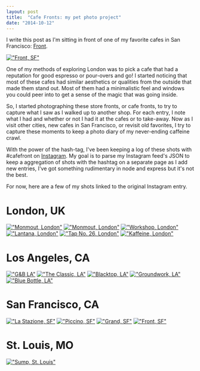 ```yaml
---
layout: post
title:  "Cafe Fronts: my pet photo project"
date: "2014-10-12"
---
```

I write this post as I'm sitting in front of one of my favorite cafes in San Francisco: [Front](https://www.frontsf.com/).

[!["Front, SF"](http://scontent-a.cdninstagram.com/hphotos-xaf1/t51.2885-15/10691620_719034001503334_1071223081_a.jpg)](http://instagram.com/p/skUDOBJZAI/)

One of my methods of exploring London was to pick a cafe that had a reputation for good espresso or pour-overs and go!
I started noticing that most of these cafes had similar aesthetics or qualities from the outside that made them stand out.
Most of them had a minimalistic feel and windows you could peer into to get a sense of the magic that was going inside.

So, I started photographing these store fronts, or cafe fronts, to try to capture what I saw as I walked up to another shop. For each entry, I note what I had and whether or not I had it at the cafes or to take-away.
Now as I visit other cities, new cafes in San Francisco, or revisit old favorites, I try to capture these moments to keep a photo diary of my never-ending caffeine crawl.

With the power of the hash-tag, I've been keeping a log of these shots with #cafefront on [Instagram](http://instagram.com/pmocampo).
My goal is to parse my Instagram feed's JSON to keep a aggregation of shots with the hashtag on a separate page as I add new entries, I've got something rudimentary in node and express but it's not the best.

For now, here are a few of my shots linked to the original Instagram entry.
# London, UK

[!["Monmout, London"](http://scontent-a.cdninstagram.com/hphotos-xaf1/t51.2885-15/10611163_816433215063059_79638287_a.jpg)](http://instagram.com/p/sh0SMfpZFQ/)
[!["Monmout, London"](http://scontent-a.cdninstagram.com/hphotos-xaf1/t51.2885-15/10601719_321413571364982_1620455919_a.jpg)](http://instagram.com/p/shvKh4JZND/)
[!["Workshop, London"](http://scontent-a.cdninstagram.com/hphotos-xfa1/t51.2885-15/10684316_728874707160469_593490802_a.jpg)](http://instagram.com/p/shvKh4JZND/)
[!["Lantana, London"](http://scontent-a.cdninstagram.com/hphotos-xpa1/t51.2885-15/923768_1469244343362841_888127534_a.jpg)](http://instagram.com/p/sh052qpZGR/)
[!["Tap No. 26, London"](http://scontent-b.cdninstagram.com/hphotos-xfa1/t51.2885-15/10684337_322818124566450_418082045_a.jpg)](http://instagram.com/p/sh1FOvJZGf/)
[!["Kaffeine, London"](http://scontent-a.cdninstagram.com/hphotos-xaf1/t51.2885-15/10632142_764318733627288_1280008185_a.jpg)](http://instagram.com/p/shvWFxJZNY/)
# Los Angeles, CA
[!["G&B LA"](http://scontent-b.cdninstagram.com/hphotos-xaf1/t51.2885-15/10623745_281965128677189_860397151_a.jpg)](http://instagram.com/p/t0PNSHJZLY/)
[!["The Classic, LA"](http://scontent-b.cdninstagram.com/hphotos-xfa1/t51.2885-15/10707080_662315377209096_1823143977_a.jpg)](http://instagram.com/p/t0OPejpZJb/)
[!["Blacktop, LA"](http://scontent-a.cdninstagram.com/hphotos-xfa1/t51.2885-15/10707158_690639631035168_349767553_a.jpg)](http://instagram.com/p/t0Gxd9JZL-/)
[!["Groundwork, LA"](http://scontent-a.cdninstagram.com/hphotos-xaf1/t51.2885-15/10683873_697292953681070_893426500_a.jpg)](http://instagram.com/p/twSrYpJZBZ/)
[!["Blue Bottle, LA"](http://scontent-a.cdninstagram.com/hphotos-xpa1/t51.2885-15/10541891_372989456198570_168068146_a.jpg)](http://instagram.com/p/twRtrtJZPj/)


# San Francisco, CA
[!["La Stazione, SF"](http://scontent-b.cdninstagram.com/hphotos-xfp1/t51.2885-15/1724273_1553868304828729_717270249_a.jpg)](http://instagram.com/p/tYHCsfpZAM/)
[!["Piccino, SF"](http://scontent-a.cdninstagram.com/hphotos-xaf1/t51.2885-15/10706793_1480099418939817_1308469274_a.jpg)](http://instagram.com/p/tQJieIJZOq/)
[!["Grand, SF"](http://scontent-b.cdninstagram.com/hphotos-xaf1/t51.2885-15/10616856_1539700169581342_1791696095_a.jpg)](http://instagram.com/p/sxgS1SJZO9/)
[!["Front, SF"](http://scontent-a.cdninstagram.com/hphotos-xaf1/t51.2885-15/10691620_719034001503334_1071223081_a.jpg)](http://instagram.com/p/skUDOBJZAI/)

# St. Louis, MO
[!["Sump, St. Louis"](http://scontent-b.cdninstagram.com/hphotos-xaf1/t51.2885-15/10684128_297579343762576_662605453_a.jpg)](http://instagram.com/p/tRPjRCpZJG/)
